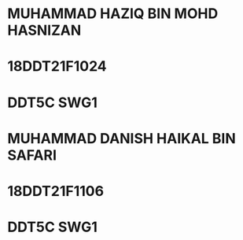 # MUHAMMAD HAZIQ BIN MOHD HASNIZAN
# 18DDT21F1024
# DDT5C SWG1

# MUHAMMAD DANISH HAIKAL BIN SAFARI
# 18DDT21F1106
# DDT5C SWG1
